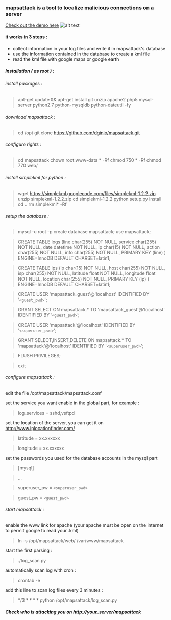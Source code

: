 ### mapsattack is a tool to localize malicious connections on a server

[Check out the demo here](https://dginio.fr/mapsattack)
![alt text](https://dginio.fr/mapsattack/preview.jpg "Demo")

#### it works in 3 steps :

* collect information in your log files and write it in mapsattack's database
* use the information contained in the database to create a kml file
* read the kml file with google maps or google earth

##### installation ( as root ) :

###### install packages :
> apt-get update && apt-get install git unzip apache2 php5 mysql-server python2.7 python-mysqldb python-dateutil -fy

###### download mapsattack :
> cd /opt
> git clone https://github.com/dginio/mapsattack.git

###### configure rights :
> cd mapsattack
> chown root:www-data * -Rf
> chmod 750 * -Rf
> chmod 770 web/
	
###### install simplekml for python : 
> wget https://simplekml.googlecode.com/files/simplekml-1.2.2.zip
> unzip simplekml-1.2.2.zip
> cd simplekml-1.2.2
> python setup.py install
> cd ..
> rm simplekml* -Rf

###### setup the database :
> mysql -u root -p
> create database mapsattack;
> use mapsattack;
		
> CREATE TABLE logs (line char(255) NOT NULL, service char(255) NOT NULL, date datetime NOT NULL, ip char(15) NOT NULL, action char(255) NOT NULL, info char(255) NOT NULL, PRIMARY KEY (line) ) ENGINE=InnoDB DEFAULT CHARSET=latin1;
		
> CREATE TABLE ips (ip char(15) NOT NULL, host char(255) NOT NULL, isp char(255) NOT NULL, latitude float NOT NULL, longitude float NOT NULL, location char(255) NOT NULL, PRIMARY KEY (ip) ) ENGINE=InnoDB DEFAULT CHARSET=latin1;
		
> CREATE USER 'mapsattack_guest'@'localhost' IDENTIFIED BY '`<guest_pwd>`';

> GRANT SELECT ON mapsattack.* TO 'mapsattack_guest'@'localhost' IDENTIFIED BY ‘`<guest_pwd>`’;
		
> CREATE USER 'mapsattack'@'localhost' IDENTIFIED BY '`<superuser_pwd>`';

> GRANT SELECT,INSERT,DELETE ON mapsattack.* TO 'mapsattack'@'localhost' IDENTIFIED BY '`<superuser_pwd>`';

> FLUSH PRIVILEGES;

> exit

###### configure mapsattack :
edit the file /opt/mapsattack/mapsattack.conf

set the service you want enable in the global part, for example :
> log_services = sshd,vsftpd

set the location of the server, you can get it on http://www.iplocationfinder.com/
> latitude = xx.xxxxxx

> longitude = xx.xxxxxx

set the passwords you used for the database accounts in the mysql part

> [mysql]

> ...

> superuser_pw = `<superuser_pwd>`

> guest_pw = `<guest_pwd>`

###### start mapsattack :
enable the www link for apache (your apache must be open on the internet to permit google to read your .kml)
> ln -s /opt/mapsattack/web/ /var/www/mapsattack

start the first parsing :
> ./log_scan.py

automatically scan log with cron : 
> crontab -e

add this line to scan log files every 3 minutes :
> */3 * * * * python /opt/mapsattack/log_scan.py


##### Check who is attacking you on http://your_server/mapsattack
